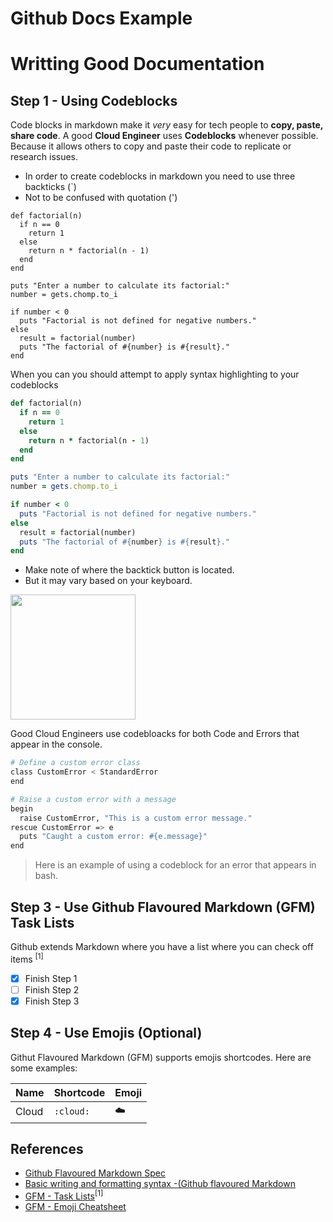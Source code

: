 # Github Docs Example

# Writting Good Documentation 

## Step 1 - Using Codeblocks
Code blocks in markdown make it *very* easy for tech people to **copy, paste, share code**. A good **Cloud Engineer** uses __Codeblocks__ whenever possible. 
Because it allows others to copy and paste their code to replicate or research issues. 

- In order to create codeblocks in markdown you need to use three backticks (`) 
- Not to be confused with quotation (')

```
def factorial(n)
  if n == 0
    return 1
  else
    return n * factorial(n - 1)
  end
end

puts "Enter a number to calculate its factorial:"
number = gets.chomp.to_i

if number < 0
  puts "Factorial is not defined for negative numbers."
else
  result = factorial(number)
  puts "The factorial of #{number} is #{result}."
end
```
When you can you should attempt to apply syntax highlighting to your codeblocks

```ruby
def factorial(n)
  if n == 0
    return 1
  else
    return n * factorial(n - 1)
  end
end

puts "Enter a number to calculate its factorial:"
number = gets.chomp.to_i

if number < 0
  puts "Factorial is not defined for negative numbers."
else
  result = factorial(number)
  puts "The factorial of #{number} is #{result}."
end
```

- Make note of where the backtick button is located. 
- But it may vary based on your keyboard.
<image width="200px" src= "https://github.com/czarinacloud/github-docs-example/assets/145864613/f4e9561a-739c-4a75-ae61-7916b00fc1c6" />

Good Cloud Engineers use codebloacks for both Code and Errors that appear in the console. 
```bash
# Define a custom error class
class CustomError < StandardError
end

# Raise a custom error with a message
begin
  raise CustomError, "This is a custom error message."
rescue CustomError => e
  puts "Caught a custom error: #{e.message}"
end
```
> Here is an example of using a codeblock for an error that appears in bash.

## Step 3 - Use Github Flavoured Markdown (GFM) Task Lists 

Github extends Markdown where you have a list where you can check off items <sup>[1]</sup>

- [x] Finish Step 1
- [ ] Finish Step 2
- [x] Finish Step 3

## Step 4 - Use Emojis (Optional) 

Githut Flavoured Markdown (GFM) supports emojis shortcodes. 
Here are some examples:

| Name | Shortcode | Emoji 
| -- | -- | -- |
| Cloud | `:cloud:` | :cloud: |



## References 
- [Github Flavoured Markdown Spec](https://github.github.com/gfm/) 
- [Basic writing and formatting syntax -(Github flavoured Markdown](https://docs.github.com/en/get-started/writing-on-github/getting-started-with-writing-and-formatting-on-github/basic-writing-and-formatting-syntax#quoting-text) 
- [GFM - Task Lists](https://docs.github.com/en/get-started/writing-on-github/getting-started-with-writing-and-formatting-on-github/basic-writing-and-formatting-syntax#task-lists)<sup>[1]</sup>
- [GFM - Emoji Cheatsheet](https://github.com/ikatyang/emoji-cheat-sheet/blob/master/README.md) 
  
